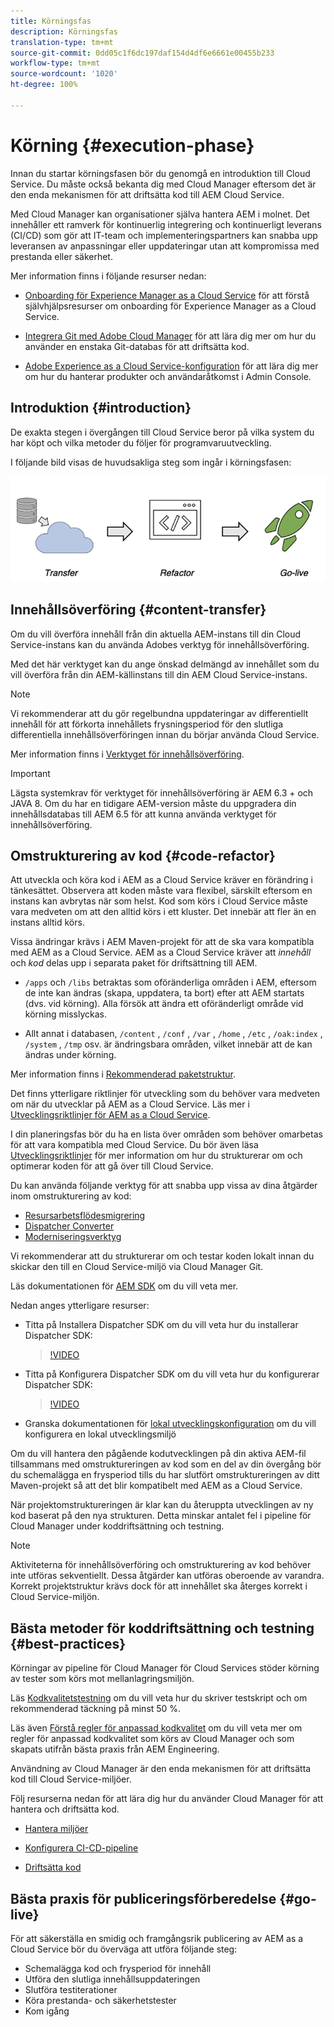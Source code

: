 ```yaml
---
title: Körningsfas
description: Körningsfas
translation-type: tm+mt
source-git-commit: 0dd05c1f6dc197daf154d4df6e6661e00455b233
workflow-type: tm+mt
source-wordcount: '1020'
ht-degree: 100%

---
```



# Körning {#execution-phase}

Innan du startar körningsfasen bör du genomgå en introduktion till Cloud Service. Du måste också bekanta dig med Cloud Manager eftersom det är den enda mekanismen för att driftsätta kod till AEM Cloud Service.

Med Cloud Manager kan organisationer själva hantera AEM i molnet. Det innehåller ett ramverk för kontinuerlig integrering och kontinuerligt leverans (CI/CD) som gör att IT-team och implementeringspartners kan snabba upp leveransen av anpassningar eller uppdateringar utan att kompromissa med prestanda eller säkerhet.

Mer information finns i följande resurser nedan: 

* [Onboarding för Experience Manager as a Cloud Service](https://docs.adobe.com/content/help/en/experience-manager-cloud-service/onboarding/home.html) för att förstå självhjälpsresurser om onboarding för Experience Manager as a Cloud Service.

* [Integrera Git med Adobe Cloud Manager](https://docs.adobe.com/content/help/en/experience-manager-cloud-service/implementing/managing-code/integrating-with-git.html) för att lära dig mer om hur du använder en enstaka Git-databas för att driftsätta kod.

* [Adobe Experience as a Cloud Service-konfiguration](https://docs.adobe.com/content/help/en/experience-manager-cloud-service/security/ims-support.html#aem-configuration) för att lära dig mer om hur du hanterar produkter och användaråtkomst i Admin Console.


## Introduktion {#introduction}

De exakta stegen i övergången till Cloud Service beror på vilka system du har köpt och vilka metoder du följer för programvaruutveckling.

I följande bild visas de huvudsakliga steg som ingår i körningsfasen:

![bild](/help/move-to-cloud-service/assets/exec-image1.png)

## Innehållsöverföring {#content-transfer}

Om du vill överföra innehåll från din aktuella AEM-instans till din Cloud Service-instans kan du använda Adobes verktyg för innehållsöverföring.

Med det här verktyget kan du ange önskad delmängd av innehållet som du vill överföra från din AEM-källinstans till din AEM Cloud Service-instans.

>[!NOTE]
>Vi rekommenderar att du gör regelbundna uppdateringar av differentiellt innehåll för att förkorta innehållets frysningsperiod för den slutliga differentiella innehållsöverföringen innan du börjar använda Cloud Service.

Mer information finns i [Verktyget för innehållsöverföring](/help/move-to-cloud-service/content-transfer-tool/overview-content-transfer-tool.md).

>[!IMPORTANT]
>Lägsta systemkrav för verktyget för innehållsöverföring är AEM 6.3 + och JAVA 8. Om du har en tidigare AEM-version måste du uppgradera din innehållsdatabas till AEM 6.5 för att kunna använda verktyget för innehållsöverföring.

## Omstrukturering av kod {#code-refactor}

Att utveckla och köra kod i AEM as a Cloud Service kräver en förändring i tänkesättet. Observera att koden måste vara flexibel, särskilt eftersom en instans kan avbrytas när som helst. Kod som körs i Cloud Service måste vara medveten om att den alltid körs i ett kluster. Det innebär att fler än en instans alltid körs.

Vissa ändringar krävs i AEM Maven-projekt för att de ska vara kompatibla med AEM as a Cloud Service. AEM as a Cloud Service kräver att *innehåll* och *kod* delas upp i separata paket för driftsättning till AEM.

* `/apps` och `/libs` betraktas som oföränderliga områden i AEM, eftersom de inte kan ändras (skapa, uppdatera, ta bort) efter att AEM startats (dvs. vid körning). Alla försök att ändra ett oföränderligt område vid körning misslyckas.

* Allt annat i databasen, `/content` , `/conf` , `/var` , `/home` , `/etc` , `/oak:index` , `/system` , `/tmp` osv. är ändringsbara områden, vilket innebär att de kan ändras under körning.

Mer information finns i [Rekommenderad paketstruktur](https://docs.adobe.com/content/help/en/experience-manager-cloud-service/implementing/developing/aem-project-content-package-structure.html#recommended-package-structure).

Det finns ytterligare riktlinjer för utveckling som du behöver vara medveten om när du utvecklar på AEM as a Cloud Service. Läs mer i [Utvecklingsriktlinjer för AEM as a Cloud Service](https://docs.adobe.com/content/help/en/experience-manager-cloud-service/implementing/developing/development-guidelines.html).

I din planeringsfas bör du ha en lista över områden som behöver omarbetas för att vara kompatibla med Cloud Service. Du bör även läsa [Utvecklingsriktlinjer](https://docs.adobe.com/content/help/en/experience-manager-cloud-service/implementing/developing/development-guidelines.html) för mer information om hur du strukturerar om och optimerar koden för att gå över till Cloud Service.

Du kan använda följande verktyg för att snabba upp vissa av dina åtgärder inom omstrukturering av kod:

* [Resursarbetsflödesmigrering](/help/move-to-cloud-service/moving-to-aem-assets/asset-workflow-migration-tool.md)
* [Dispatcher Converter](/help/move-to-cloud-service/refactoring-tools/dispatcher-transformation-utility-tools.md)
* [Moderniseringsverktyg](/help/move-to-cloud-service/refactoring-tools/aem-modernization-tools.md) 

Vi rekommenderar att du strukturerar om och testar koden lokalt innan du skickar den till en Cloud Service-miljö via Cloud Manager Git.

Läs dokumentationen för [AEM SDK](https://docs.adobe.com/content/help/en/experience-manager-cloud-service/implementing/deploying/overview.html#aem-as-a-cloud-service-sdk) om du vill veta mer.

Nedan anges ytterligare resurser:

* Titta på Installera Dispatcher SDK om du vill veta hur du installerar Dispatcher SDK:

   >[!VIDEO](https://video.tv.adobe.com/v/30601)

* Titta på Konfigurera Dispatcher SDK om du vill veta hur du konfigurerar Dispatcher SDK:

   >[!VIDEO](https://video.tv.adobe.com/v/30602)

* Granska dokumentationen för [lokal utvecklingskonfiguration](https://docs.adobe.com/content/help/en/experience-manager-learn/cloud-service/local-development-environment-set-up/overview.html) om du vill konfigurera en lokal utvecklingsmiljö


Om du vill hantera den pågående kodutvecklingen på din aktiva AEM-fil tillsammans med omstruktureringen av kod som en del av din övergång bör du schemalägga en frysperiod tills du har slutfört omstruktureringen av ditt Maven-projekt så att det blir kompatibelt med AEM as a Cloud Service.

När projektomstruktureringen är klar kan du återuppta utvecklingen av ny kod baserat på den nya strukturen. Detta minskar antalet fel i pipeline för Cloud Manager under koddriftsättning och testning.

>[!NOTE]
>Aktiviteterna för innehållsöverföring och omstrukturering av kod behöver inte utföras sekventiellt. Dessa åtgärder kan utföras oberoende av varandra. Korrekt projektstruktur krävs dock för att innehållet ska återges korrekt i Cloud Service-miljön.

## Bästa metoder för koddriftsättning och testning {#best-practices}

Körningar av pipeline för Cloud Manager för Cloud Services stöder körning av tester som körs mot mellanlagringsmiljön.

Läs [Kodkvalitetstestning](https://docs.adobe.com/content/help/en/experience-manager-cloud-service/implementing/developing/understand-test-results.html#code-quality-testing) om du vill veta hur du skriver testskript och om rekommenderad täckning på minst 50 %.

Läs även [Förstå regler för anpassad kodkvalitet](https://docs.adobe.com/content/help/en/experience-manager-cloud-service/implementing/using-cloud-manager/custom-code-quality-rules.html) om du vill veta mer om regler för anpassad kodkvalitet som körs av Cloud Manager och som skapats utifrån bästa praxis från AEM Engineering.

Användning av Cloud Manager är den enda mekanismen för att driftsätta kod till Cloud Service-miljöer.

Följ resurserna nedan för att lära dig hur du använder Cloud Manager för att hantera och driftsätta kod.

* [Hantera miljöer](https://docs.adobe.com/content/help/en/experience-manager-cloud-service/implementing/using-cloud-manager/manage-environments.html)

* [Konfigurera CI-CD-pipeline](https://docs.adobe.com/content/help/en/experience-manager-cloud-service/implementing/using-cloud-manager/configure-pipeline.html)

* [Driftsätta kod](https://docs.adobe.com/content/help/en/experience-manager-cloud-service/implementing/using-cloud-manager/deploy-code.html)

## Bästa praxis för publiceringsförberedelse {#go-live}

För att säkerställa en smidig och framgångsrik publicering av AEM as a Cloud Service bör du överväga att utföra följande steg:

* Schemalägga kod och frysperiod för innehåll
* Utföra den slutliga innehållsuppdateringen
* Slutföra testiterationer
* Köra prestanda- och säkerhetstester
* Kom igång
